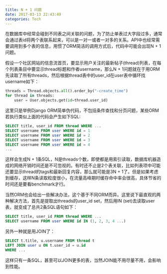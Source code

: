 ```yaml
---
title: N + 1 问题
date: 2017-03-13 22:43:49
categories: Tech
---
```


在数据库中经常会碰到不同表之间关联的问题，为了防止单表过大字段过多，通常会通过表id将两个表联系起来，可以是一对一或者一对多的关系。API中也经常需要调用到多个表的信息，用惯了ORM简洁的调用方式后，代码中可能会出现N + 1问题。

<!-- more -->

假设一个社区网站的信息流首页，要显示用户关注的最新帖子(thread)列表，在每个列表条目中要显示thread标题和作者username，那么N + 1问题就在于用ORM先读取了所有threads，然后根据thread表中的user_id在user表中循环找username如下：

``` Python
threads = Thread.objects.all().order_by("-create_time")
for thread in threads:
    user = User.objects.get(id=thread.user_id)
```

这里只是举例Django ORM简单伪代码，不包括条件查找和分页问题，某些ORM若执行类似上面的代码会产生如下SQL:

```sql
SELECT title, user_id FROM thread WHERE ...
SELECT username FROM user WHERE id = 1
SELECT username FROM user WHERE id = 2
SELECT username FROM user WHERE id = 3
SELECT username FROM user WHERE id = 4
...
```

这样会生成N + 1条SQL，N是threads个数，即使都是用索引读取，数据库机器造成的网络开销时间还是不可忽视的。有时还不止是2个表关联，比如列表项中可能还要显示thread的tags和最新回复内容，那么就可能是3N + 1了。但是如果考虑到缓存，这样N条读取粒度很小，在流量高峰期时缓存命中率会很高，具体节省的时间还是要看benchmark才行。

当然ORM也会给出一些解决办法，这个基于不同ORM而异。这里说下最直观的两种解决方法，首先是提取出threads的user_id set，然后用IN (set)去读取user表，就变成了总共2条SQL语句如下：

``` sql
SELECT title, user_id FROM thread WHERE ...
SELECT username FROM user WHERE id IN (1, 2, 3, 4 ...)
```

另外一种就是用JOIN了：

``` sql
SELECT t.title, u.username FROM thread t
LEFT JOIN user u ON t.user_id = u.id
WHERE ...
```

这样只有一条SQL，甚至可以JOIN更多的表，当然JOIN能不用尽量不用，会影响到性能。